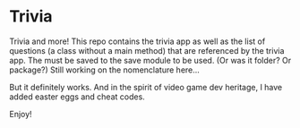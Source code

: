 # Trivia
Trivia and more!
This repo contains the trivia app as well as the list of questions (a class without a main method) that are referenced by the trivia app.
The must be saved to the save module to be used. (Or was it folder? Or package?) Still working on the nomenclature here...

But it definitely works. And in the spirit of video game dev heritage, I have added easter eggs and cheat codes. 

Enjoy!
